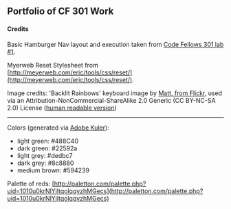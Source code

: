 ## Portfolio of CF 301 Work

#### Credits ####

Basic Hamburger Nav layout and execution taken from [Code Fellows 301 lab #1](https://github.com/codefellows-seattle-301d9/01-mobile-first/tree/master/starter-code).

Myerweb Reset Stylesheet from [http://meyerweb.com/eric/tools/css/reset/](http://meyerweb.com/eric/tools/css/reset/).

Image credits:
'Backlit Rainbows' keyboard image by [Matt, from Flickr](https://www.flickr.com/photos/d35ign/6151412276), used via an Attribution-NonCommercial-ShareAlike 2.0 Generic (CC BY-NC-SA 2.0) License ([human readable version](https://creativecommons.org/licenses/by-nc-sa/2.0/))

---

Colors (generated via [Adobe Kuler](https://color.adobe.com/create/color-wheel/)):
* light green: #488C40
* dark green: #22592a
* light grey: #dedbc7
* dark grey: #8c8880
* medium brown: #594239

Palette of reds:
[http://paletton.com/palette.php?uid=1010u0krNlYjltqolqqvzhMGecs](http://paletton.com/palette.php?uid=1010u0krNlYjltqolqqvzhMGecs)
